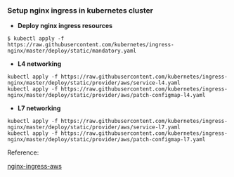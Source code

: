 ### Setup nginx ingress in kubernetes cluster 

- <b>Deploy nginx ingress resources</b>

```
$ kubectl apply -f https://raw.githubusercontent.com/kubernetes/ingress-nginx/master/deploy/static/mandatory.yaml
```

- <b> L4 networking</b>

```
kubectl apply -f https://raw.githubusercontent.com/kubernetes/ingress-nginx/master/deploy/static/provider/aws/service-l4.yaml
kubectl apply -f https://raw.githubusercontent.com/kubernetes/ingress-nginx/master/deploy/static/provider/aws/patch-configmap-l4.yaml
```

- <b> L7 networking</b>

```
kubectl apply -f https://raw.githubusercontent.com/kubernetes/ingress-nginx/master/deploy/static/provider/aws/service-l7.yaml
kubectl apply -f https://raw.githubusercontent.com/kubernetes/ingress-nginx/master/deploy/static/provider/aws/patch-configmap-l7.yaml
```

Reference:

[nginx-ingress-aws](https://kubernetes.github.io/ingress-nginx/deploy/#aws)

